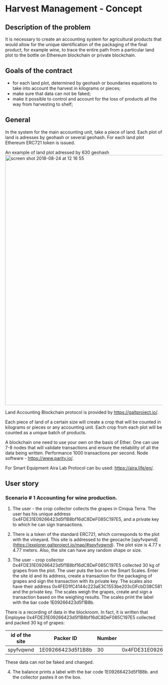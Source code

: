 # Harvest Management - Concept
## Description of the problem
It is necessary to create an accounting system for agricultural products that would allow for the unique identification of the packaging of the final product, for example wine, to trace the entire path from a particular land plot to the bottle on Ethereum blockchain or private blockchain.

## Goals of the contract
- for each land plot, determined by geohash or boundaries equations to take into account the harvest in kilograms or pieces;
- make sure that data can not be faked;
- make it possible to control and account for the loss of products all the way from harvesting to shelf;

## General
In the system for the main accounting unit, take a piece of land. Each plot of land is adresses by geohash or several geohash. For each land plot Ethereum ERC721 token is issued. 

An example of land plot adressed by 630 geohash <img width="800" alt="screen shot 2018-08-24 at 12 16 55" src="https://user-images.githubusercontent.com/29427584/44579726-9fefe700-a797-11e8-916f-58176d793a74.png">

Land Accounting Blockchain protocol is provided by https://galtproject.io/.

Each piece of land of a certain size will create a crop that will be counted in kilograms or pieces or any accounting unit. Each crop from each plot will be counted as a unique batch of products.

A blockchain one need to use your own on the basis of Ether. One can use 7-8 nodes that will validate transactions and ensure the reliability of all the data being written. Performance 1000 transactions per second. Node software - https://www.parity.io/.

For Smart Equipment Aira Lab Protocol can bu used: https://aira.life/en/.

## User story

### Scenario # 1 Accounting for wine production.
1. The user - the crop collector collects the grapes in Cinqua Terra. The user has his unique address 0x4FDE31E09266423d5f1B8bf16dC8DeF085C197E5, and a private key to which he can sign transactions.

2. There is a token of the standard ERC721, which corresponds to the plot with the vineyard. This site is addressed to the geocache [spyfvqwnd] (https://explorer.galtproject.io/map/#spyfvqwnd). The plot size is 4.77 x 4.77 meters. Also, the site can have any random shape or size.

3. The user - crop collector 0x4FDE31E09266423d5f1B8bf16dC8DeF085C197E5 collected 30 kg of grapes from the plot. The user puts the box on the Smart Scales. Enter the site id and its address, create a transaction for the packaging of grapes and sign the transaction with its private key. The scales also have their address 0x4FED1fC4144c223aE3C1553be203cDFcbD38C581 and the private key. The scales weigh the grapes, create and sign a transaction based on the weighing results. The scales print the label with the bar code 1E09266423d5f1B8b.

There is a recording of data in the blockroom. In fact, it is written that Employee 0x4FDE31E09266423d5f1B8bf16dC8DeF085C197E5 collected and packed 30 kg of grapes:

| id of the site | Packer ID | Number | Employee / Robot |
| ---------- | ---------- | ---------- | ---------- |
| spyfvqwnd | 1E09266423d5f1B8b | 30 | 0x4FDE31E09266423d5f1B8bf16dC8DeF085C197E5 |

These data can not be faked and changed.

4. The balance prints a label with the bar code 1E09266423d5f1B8b. and the collector pastes it on the box.
